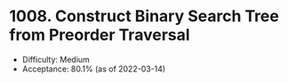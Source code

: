 # 1008. Construct Binary Search Tree from Preorder Traversal
- Difficulty: Medium
- Acceptance: 80.1% (as of 2022-03-14)

